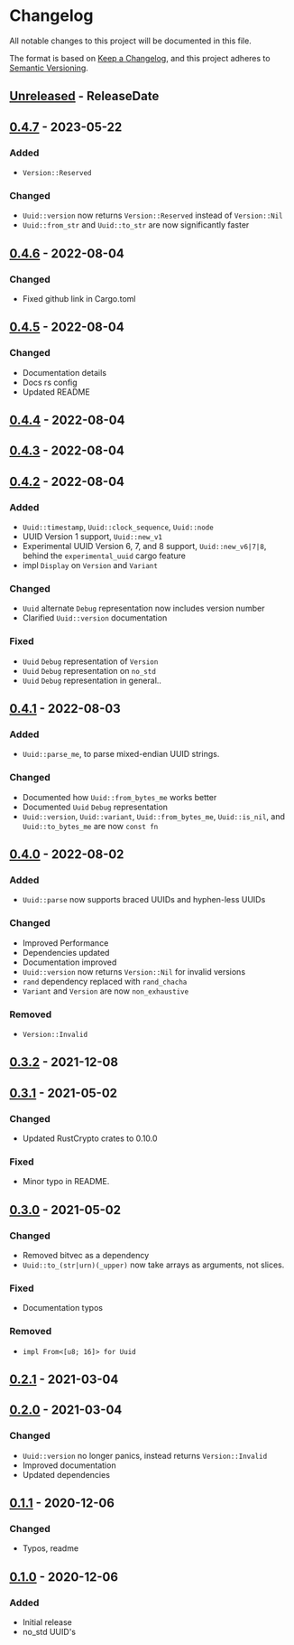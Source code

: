 # Changelog

All notable changes to this project will be documented in this file.

The format is based on [Keep a Changelog](https://keepachangelog.com/en/1.1.0/),
and this project adheres to [Semantic Versioning](https://semver.org/spec/v2.0.0.html).

<!-- next-header -->

## [Unreleased] - ReleaseDate

## [0.4.7] - 2023-05-22

### Added

- `Version::Reserved`

### Changed

- `Uuid::version` now returns `Version::Reserved` instead of `Version::Nil`
- `Uuid::from_str` and `Uuid::to_str` are now significantly faster

## [0.4.6] - 2022-08-04

### Changed

- Fixed github link in Cargo.toml

## [0.4.5] - 2022-08-04

### Changed

- Documentation details
- Docs rs config
- Updated README

## [0.4.4] - 2022-08-04

## [0.4.3] - 2022-08-04

## [0.4.2] - 2022-08-04

### Added

- `Uuid::timestamp`, `Uuid::clock_sequence`, `Uuid::node`
- UUID Version 1 support, `Uuid::new_v1`
- Experimental UUID Version 6, 7, and 8 support, `Uuid::new_v6|7|8`, behind the `experimental_uuid` cargo feature
- impl `Display` on `Version` and `Variant`

### Changed

- `Uuid` alternate `Debug` representation now includes version number
- Clarified `Uuid::version` documentation

### Fixed

- `Uuid` `Debug` representation of `Version`
- `Uuid` `Debug` representation on `no_std`
- `Uuid` `Debug` representation in general..

## [0.4.1] - 2022-08-03

### Added

- `Uuid::parse_me`, to parse mixed-endian UUID strings.

### Changed

- Documented how `Uuid::from_bytes_me` works better
- Documented `Uuid` `Debug` representation
- `Uuid::version`, `Uuid::variant`, `Uuid::from_bytes_me`, `Uuid::is_nil`, and `Uuid::to_bytes_me` are now `const fn`

## [0.4.0] - 2022-08-02

### Added

- `Uuid::parse` now supports braced UUIDs and hyphen-less UUIDs

### Changed

- Improved Performance
- Dependencies updated
- Documentation improved
- `Uuid::version` now returns `Version::Nil` for invalid versions
- `rand` dependency replaced with `rand_chacha`
- `Variant` and `Version` are now `non_exhaustive`

### Removed

- `Version::Invalid`

## [0.3.2] - 2021-12-08

## [0.3.1] - 2021-05-02

### Changed

- Updated RustCrypto crates to 0.10.0

### Fixed

- Minor typo in README.

## [0.3.0] - 2021-05-02

### Changed

- Removed bitvec as a dependency
- `Uuid::to_(str|urn)(_upper)` now take arrays as arguments, not slices.

### Fixed

- Documentation typos

### Removed

- `impl From<[u8; 16]> for Uuid`

## [0.2.1] - 2021-03-04

## [0.2.0] - 2021-03-04

### Changed

- `Uuid::version` no longer panics, instead returns `Version::Invalid`
- Improved documentation
- Updated dependencies

## [0.1.1] - 2020-12-06

### Changed

- Typos, readme

## [0.1.0] - 2020-12-06

### Added

- Initial release
- no_std UUID's

<!-- next-url -->
[Unreleased]: https://github.com/DianaNites/nuuid/compare/v0.4.7...HEAD
[0.4.7]: https://github.com/DianaNites/nuuid/compare/v0.4.6...v0.4.7
[0.4.6]: https://github.com/DianaNites/nuuid/compare/v0.4.5...v0.4.6
[0.4.5]: https://github.com/DianaNites/nuuid/compare/v0.4.4...v0.4.5
[0.4.4]: https://github.com/DianaNites/nuuid/compare/v0.4.3...v0.4.4
[0.4.3]: https://github.com/DianaNites/nuuid/compare/v0.4.2...v0.4.3
[0.4.2]: https://github.com/DianaNites/nuuid/compare/v0.4.1...v0.4.2
[0.4.1]: https://github.com/DianaNites/nuuid/compare/v0.4.0...v0.4.1
[0.4.0]: https://github.com/DianaNites/nuuid/compare/v0.3.2...v0.4.0
[0.3.2]: https://github.com/DianaNites/nuuid/compare/v0.3.1...v0.3.2
[0.3.1]: https://github.com/DianaNites/nuuid/compare/v0.3.0...v0.3.1
[0.3.0]: https://github.com/DianaNites/nuuid/compare/v0.2.1...v0.3.0
[0.2.1]: https://github.com/DianaNites/nuuid/compare/v0.2.0...v0.2.1
[0.2.0]: https://github.com/DianaNites/nuuid/compare/v0.1.1...v0.2.0
[0.1.1]: https://github.com/DianaNites/nuuid/compare/v0.1.0...v0.1.1
[0.1.0]: https://github.com/DianaNites/nuuid/releases/tag/v0.1.0
